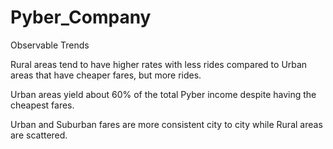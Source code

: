 # Pyber_Company

Observable Trends

Rural areas tend to have higher rates with less rides compared to Urban areas that have cheaper fares, but more rides.

Urban areas yield about 60% of the total Pyber income despite having the cheapest fares.

Urban and Suburban fares are more consistent city to city while Rural areas are scattered.

